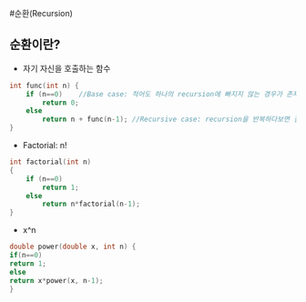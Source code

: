 #순환(Recursion)

## 순환이란?
+ 자기 자신을 호출하는 함수

```c
int func(int n) {
    if (n==0)    //Base case: 적어도 하나의 recursion에 빠지지 않는 경우가 존재해야 한다.
        return 0;
    else
        return n + func(n-1); //Recursive case: recursion을 반복하다보면 결국 base case로 수렴해야 한다.
}
```

+ Factorial: n!
```c
int factorial(int n)
{
    if (n==0)
        return 1;
    else
        return n*factorial(n-1);
}
```

+ x^n
```c
double power(double x, int n) {
if(n==0)
return 1;
else
return x*power(x, n-1);
}
```